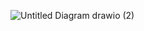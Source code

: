 ![Untitled Diagram drawio (2)](https://github.com/H-M-Nizum/Car_sales_website/assets/106550437/2c6b14e5-4c34-42da-a875-25f6a4573171)
